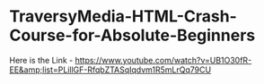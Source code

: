 # TraversyMedia-HTML-Crash-Course-for-Absolute-Beginners
Here is the Link - https://www.youtube.com/watch?v=UB1O30fR-EE&amp;list=PLillGF-RfqbZTASqIqdvm1R5mLrQq79CU
